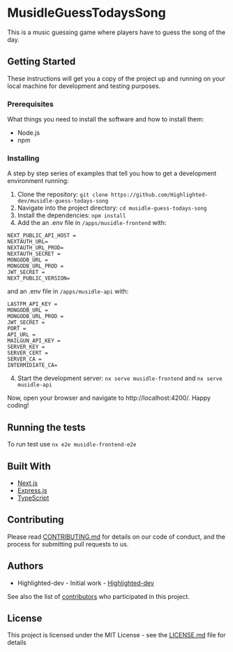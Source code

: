 # MusidleGuessTodaysSong

This is a music guessing game where players have to guess the song of the day.

## Getting Started

These instructions will get you a copy of the project up and running on your local machine for development and testing purposes.

### Prerequisites

What things you need to install the software and how to install them:

- Node.js
- npm

### Installing

A step by step series of examples that tell you how to get a development environment running:

1. Clone the repository: `git clone https://github.com/Highlighted-dev/musidle-guess-todays-song`
2. Navigate into the project directory: `cd musidle-guess-todays-song`
3. Install the dependencies: `npm install`
4. Add the an .env file in `/apps/musidle-frontend` with:

```
NEXT_PUBLIC_API_HOST =
NEXTAUTH_URL=
NEXTAUTH_URL_PROD=
NEXTAUTH_SECRET =
MONGODB_URL =
MONGODB_URL_PROD =
JWT_SECRET =
NEXT_PUBLIC_VERSION=
```

and an .env file in `/apps/musidle-api` with:

```
LASTFM_API_KEY =
MONGODB_URL =
MONGODB_URL_PROD =
JWT_SECRET =
PORT =
API_URL =
MAILGUN_API_KEY =
SERVER_KEY =
SERVER_CERT =
SERVER_CA =
INTERMIDIATE_CA=
```

4. Start the development server: `nx serve musidle-frontend` and `nx serve musidle-api`

Now, open your browser and navigate to http://localhost:4200/. Happy coding!

## Running the tests

To run test use `nx e2e musidle-frontend-e2e`

## Built With

- [Next.js](https://nextjs.org/)
- [Express.js](https://expressjs.com/)
- [TypeScript](https://www.typescriptlang.org/)

## Contributing

Please read [CONTRIBUTING.md](https://gist.github.com/PurpleBooth/b24679402957c63ec426) for details on our code of conduct, and the process for submitting pull requests to us.

## Authors

- Highlighted-dev - Initial work - [Highlighted-dev](https://github.com/Highlighted-dev)

See also the list of [contributors](https://github.com/yourusername/MusidleGuessTodaysSong/contributors) who participated in this project.

## License

This project is licensed under the MIT License - see the [LICENSE.md](LICENSE.md) file for details

